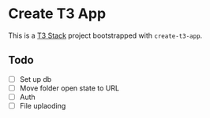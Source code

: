 # Create T3 App

This is a [T3 Stack](https://create.t3.gg/) project bootstrapped with `create-t3-app`.

## Todo

- [ ] Set up db
- [ ] Move folder open state to URL
- [ ] Auth
- [ ] File uplaoding
